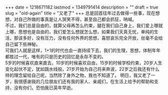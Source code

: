 +++
date = 1218671182
lastmod = 1349791414
description = ""
draft = true
slug = "old-again"
title = "又老了"
+++
总是回首往年过去做得一些事，现在想想，对自己所做的事真是让人哭笑不得，甚至自己都会抓狂，呐喊。  
不过，我们总是自由的，就算父母再怎么约束，腿在我们自己身上，我们爱上哪就上哪，思想也是自由的，我们爱怎么想就怎么想，如果我们天真无忧，单纯的生活，那该多好，没有压力，没有任何外界的思想，喜怒哀乐完全开放，丝毫不会给自己留下些神秘。  
可我们人就是这样，1+1的时代也会一直持续下去，我们的生理，思想，体制年年都胜过一代，唯有的只是历史的回忆是永存不变的。  
5岁的时候喜欢直来直去，10岁的时候喜欢自由，15岁的时候学校约束，20岁人生变化起伏不定，犹如跳水线般，21岁开始为自己将来奔波，22岁之后我还有什么样的理念留给自己呢，当然除了身外之物，我也不知道了。
明日，我又老了一岁，我很感谢我的几位朋友们还有我的家人、亲戚们，在生活上给予的帮助和支持，没有你们，恐怕我已英年早逝。  